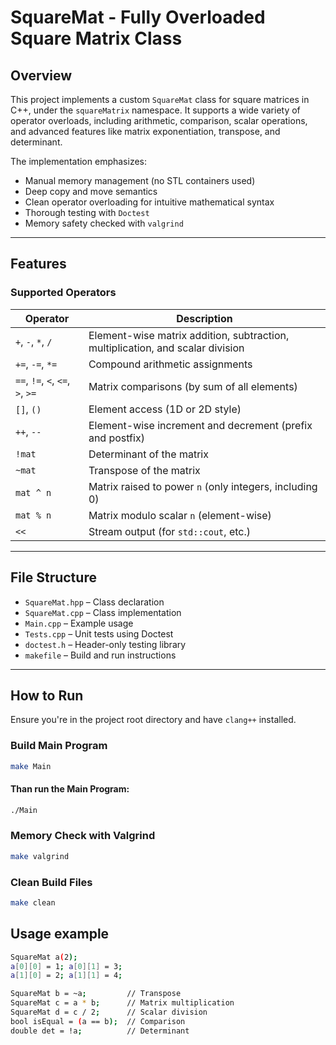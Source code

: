 # SquareMat - Fully Overloaded Square Matrix Class

## Overview

This project implements a custom `SquareMat` class for square matrices in C++, under the `squareMatrix` namespace. It supports a wide variety of operator overloads, including arithmetic, comparison, scalar operations, and advanced features like matrix exponentiation, transpose, and determinant.

The implementation emphasizes:
- Manual memory management (no STL containers used)
- Deep copy and move semantics
- Clean operator overloading for intuitive mathematical syntax
- Thorough testing with `Doctest`
- Memory safety checked with `valgrind`

---

## Features

### Supported Operators

| Operator       | Description                                                      |
|----------------|------------------------------------------------------------------|
| `+`, `-`, `*`, `/` | Element-wise matrix addition, subtraction, multiplication, and scalar division |
| `+=`, `-=`, `*=` | Compound arithmetic assignments                                 |
| `==`, `!=`, `<`, `<=`, `>`, `>=` | Matrix comparisons (by sum of all elements)                 |
| `[]`, `()`     | Element access (1D or 2D style)                                   |
| `++`, `--`     | Element-wise increment and decrement (prefix and postfix)        |
| `!mat`         | Determinant of the matrix                                         |
| `~mat`         | Transpose of the matrix                                           |
| `mat ^ n`      | Matrix raised to power `n` (only integers, including 0)          |
| `mat % n`      | Matrix modulo scalar `n` (element-wise)                          |
| `<<`           | Stream output (for `std::cout`, etc.)                            |

---

## File Structure

- `SquareMat.hpp` – Class declaration
- `SquareMat.cpp` – Class implementation
- `Main.cpp` – Example usage
- `Tests.cpp` – Unit tests using Doctest
- `doctest.h` – Header-only testing library
- `makefile` – Build and run instructions

---

## How to Run

Ensure you're in the project root directory and have `clang++` installed.

### Build Main Program
```bash
make Main
```
#### Than run the Main Program:
```bash
./Main
```

### Memory Check with Valgrind
```bash
make valgrind
```
### Clean Build Files
```bash
make clean
```
## Usage example

```bash
SquareMat a(2);
a[0][0] = 1; a[0][1] = 3;
a[1][0] = 2; a[1][1] = 4;

SquareMat b = ~a;         // Transpose
SquareMat c = a * b;      // Matrix multiplication
SquareMat d = c / 2;      // Scalar division
bool isEqual = (a == b);  // Comparison
double det = !a;          // Determinant
```
